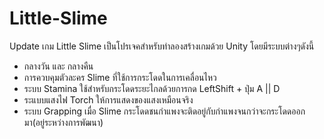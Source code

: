 # Little-Slime
Update
เกม Little Slime เป็นโปรเจคสำหรับทำลองสร้างเกมด้วย Unity โดยมีระบบต่างๆดังนี้
- กลางวัน และ กลางคืน
- การควบคุมตัวละคร Slime ที่ใช้การกระโดดในการเคลื่อนไหว
- ระบบ Stamina ใช้สำหรับกระโดดระยะไกลด้วยการกด LeftShift + ปุ่ม A || D
- ระแบบแสงไฟ Torch ให้การแสดงของแสงเหมือนจริง
- ระบบ Grapping เมื่อ Slime กระโดดชนกำแพงจะติดอยู่กับกำแพงจนกว่าจะกระโดดออกมา(อยู่ระหว่างการพัฒนา)
